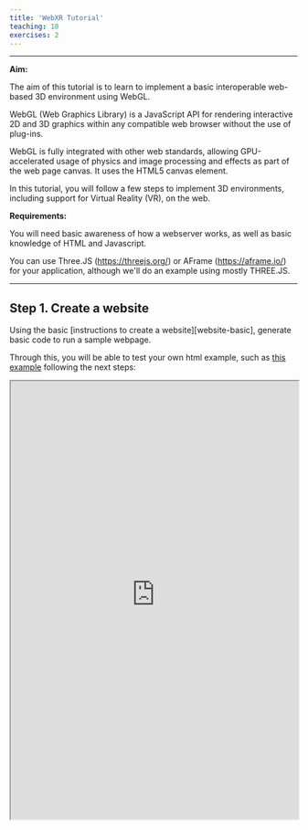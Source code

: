 ```yaml
---
title: 'WebXR Tutorial'
teaching: 10
exercises: 2
---
```


---

**Aim:**

The aim of this tutorial is to learn to
implement a basic interoperable 
web-based 3D environment using WebGL. 


WebGL (Web Graphics Library) is a JavaScript API 
for rendering interactive 2D and 3D graphics within 
any compatible web browser without the use of plug-ins.

WebGL is fully integrated with other web standards, allowing 
GPU-accelerated usage of physics and image processing and 
effects as part of the web page canvas. It uses the HTML5 canvas element. 

In this tutorial, you will follow a few steps to 
implement 3D environments, 
including support for Virtual Reality (VR), on the web. 

**Requirements:**

You will need basic awareness of how a webserver works, as well
as basic knowledge of HTML and Javascript.

You can use Three.JS (https://threejs.org/) or AFrame (https://aframe.io/) 
for your application, although we'll do an example using mostly THREE.JS.

---


## Step 1. Create a website

Using the basic [instructions to create a website][website-basic],
generate basic code to run a sample webpage.


Through this, you will be able to test your 
own html example, 
such as [this example](https://vrtest.kre.brighton.domains) following the next steps: 

<iframe src="https://vrtest.kre.brighton.domains"
style="width: 100%; 
height: 768px;" 
/>




## Step 2. Install Node.JS in your PC


Download an install [NodeJS](https://nodejs.org/en/download)

NodeJS uses a [package manager](https://nodejs.org/en/learn/getting-started/an-introduction-to-the-npm-package-manager)

<!--
It is best to start using an existing boiler plate 
code which has been configured for Node.JS to u
nderstand how it works and modify according to your needs, 
for example:

GitHub - Sean-Bradley/Threejs-Boilerplate: 
A Threejs Boilerplate to aid in quick prototyping
A Threejs Boilerplate to aid in quick prototyping. Contribute to Sean-Bradley/Threejs-Boilerplate development by creating an account on GitHub.
GitHub

So, create folder in Visual Studio Code and checkout from the github repository.

Once you download the code, you can use npm to install and start:



$ cd Threejs-Boilerplate

$ npm install

$ npm start

This will run the Node.JS application and you can see the site by opening your browser and going to: http://127.0.0.1:3000

You should see the default example:

Exercise 3. Modify your code to run a VR example

Using the VR examples in Three.JS: https://threejs.org/examples/ find a VR example which you want to work with, such as:

https://threejs.org/examples/?q=vr#webxr_vr_cubes and look at the code: https://github.com/mrdoob/three.js/blob/master/examples/webxr_vr_cubes.html

You can copy the code within the <script> tag and include it in your client.js file. When running the example using $npm start you should see the new example running:


Exercise 4. Examine the code

Examine the code and make any modification you want to implement before deploying on the server. This can include changing the type of geometry, the number or the material you use:



``` javascript

  const geometry  =  new   THREE . BoxGeometry (  0.15 ,  0.15 ,  0.15  );


  for  (  let   i  =  0 ;  i  <  200 ;  i  ++ ) {


  const   object  =  new   THREE . Mesh (  geometry ,  new   THREE . MeshLambertMaterial ( {  color :   Math . random () *  0xffffff  } ) );


```




Excercise 5. Upload your code to the webserver

To deploy your code, you will need to copy/paste your code to the brighton.domains server. For this, you can use scp on the command line so that the content is copied recursively.




Now, in the brighton.domains dashboard look for the Node.JS functionality and create a new application with the content  on the folder.



 

After the application starts, you should be able to test it using a cardboard VR or headset through the http address.
-->

